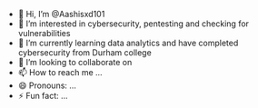 - 👋 Hi, I’m @Aashisxd101
- 👀 I’m interested in cybersecurity, pentesting and checking for vulnerabilities
- 🌱 I’m currently learning data analytics and have completed cybersecurity from Durham college 
- 💞️ I’m looking to collaborate on 
- 📫 How to reach me ...
- 😄 Pronouns: ...
- ⚡ Fun fact: ...

<!---
Aashisxd101/Aashisxd101 is a ✨ special ✨ repository because its `README.md` (this file) appears on your GitHub profile.
You can click the Preview link to take a look at your changes.
--->
